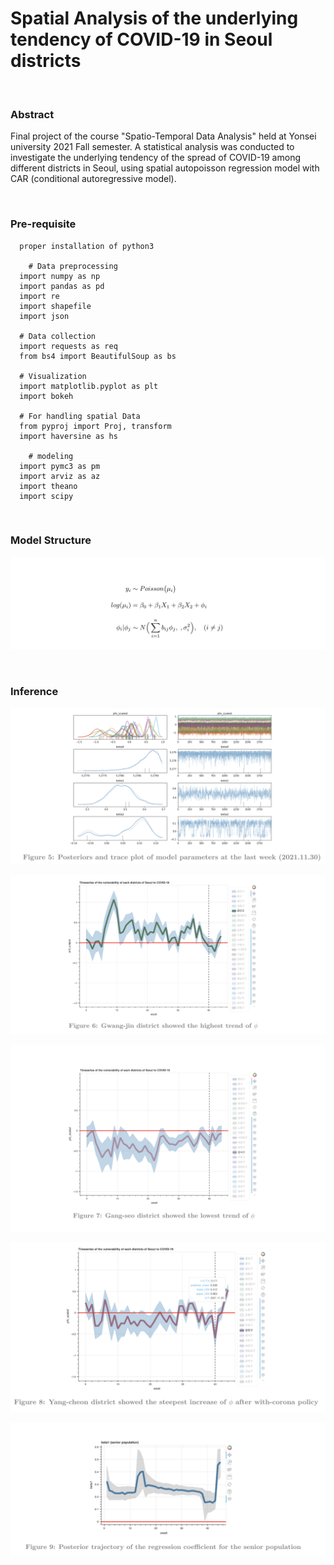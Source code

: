 # Spatial Analysis of the underlying tendency of COVID-19 in Seoul districts

&nbsp;

### Abstract

Final project of the course "Spatio-Temporal Data Analysis" held at Yonsei university 2021 Fall semester. A statistical analysis was conducted to investigate the underlying tendency of the spread of COVID-19 among different districts in Seoul, using spatial autopoisson regression model with CAR (conditional autoregressive model).



&nbsp;



### Pre-requisite

```
  proper installation of python3

	# Data preprocessing
  import numpy as np
  import pandas as pd
  import re
  import shapefile
  import json
  
  # Data collection
  import requests as req
  from bs4 import BeautifulSoup as bs
  
  # Visualization
  import matplotlib.pyplot as plt
  import bokeh
  
  # For handling spatial Data
  from pyproj import Proj, transform
  import haversine as hs
	
	# modeling
  import pymc3 as pm
  import arviz as az
  import theano
  import scipy
```



&nbsp;



### Model Structure

![model](./image/model.png)

&nbsp;



### Inference

![trace](./image/trace.png)

![1](./image/1.png)

![2](./image/2.png)

![3](./image/3.png)

![4](./image/4.png)
